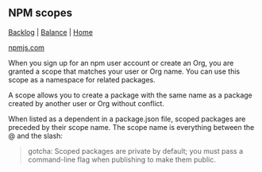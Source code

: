 ## NPM scopes

[Backlog](./) | [Balance](../) | [Home](../..)

[npmjs.com](https://docs.npmjs.com/about-scopes)

When you sign up for an npm user account or create an Org, you are granted a scope that matches your user or Org name. You can use this scope as a namespace for related packages.

A scope allows you to create a package with the same name as a package created by another user or Org without conflict.

When listed as a dependent in a package.json file, scoped packages are preceded by their scope name. The scope name is everything between the @ and the slash:

> gotcha: Scoped packages are private by default; you must pass a command-line flag when publishing to make them public.
